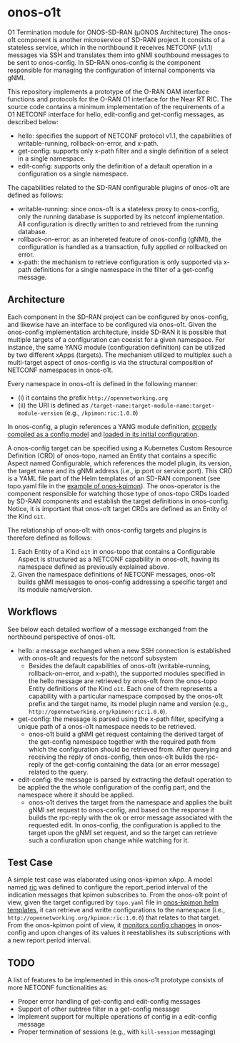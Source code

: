 <!--
SPDX-FileCopyrightText: 2022 2020-present Open Networking Foundation <info@opennetworking.org>

SPDX-License-Identifier: Apache-2.0
-->

# onos-o1t
O1 Termination module for ONOS-SD-RAN (µONOS Architecture)
The onos-o1t component is another microservice of SD-RAN project. It consists of a stateless service, which in the northbound it receives NETCONF (v1.1) messages via SSH and translates them into gNMI southbound messages to be sent to onos-config. In SD-RAN onos-config is the component responsible for managing the configuration of internal components via gNMI.

This repository implements a prototype of the O-RAN OAM interface functions and protocols for the O-RAN O1 interface for the Near RT RIC.
The source code contains a minimum implementation of the requirements of a O1 NETCONF interface for hello, edit-config and get-config messages, as described below:

* hello: specifies the support of NETCONF protocol v1.1, the capabilities of writable-running, rollback-on-error, and x-path.
* get-config: supports only x-path filter and a single definition of a select in a single namespace.
* edit-config: supports only the definition of a default operation in a configuration os a single namespace.

The capabilities related to the SD-RAN configurable plugins of onos-o1t are defined as follows:
* writable-running: since onos-o1t is a stateless proxy to onos-config, only the running database is supported by its netconf implementation. All configuration is directly written to and retrieved from the running database. 
* rollback-on-error: as an inhereted feature of onos-config (gNMI), the configuration is handled as a transaction, fully applied or rollbacked on error.  
* x-path: the mechanism to retrieve configuration is only supported via x-path definitions for a single namespace in the filter of a get-config message.


## Architecture

Each component in the SD-RAN project can be configured by onos-config, and likewise have an interface to be configured via onos-o1t.
Given the onos-config implementation architecture, inside SD-RAN it is possible that multiple targets of a configuration can coexist for a given namespace. For instance, the same YANG module (configuration definition) can be utilized by two different xApps (targets). The mechanism utilized to multiplex such a multi-target aspect of onos-config is via the structural composition of NETCONF namespaces in onos-o1t.

Every namespace in onos-o1t is defined in the following manner:
* (i) it contains the prefix `http://opennetworking.org`
* (ii) the URI is defined as `/target-name:target-module-name:target-module-version` (e.g., `/kpimon:ric:1.0.0`)

In onos-config, a plugin references a YANG module definition, [properly compiled as a config model](https://github.com/onosproject/config-models) and [loaded in its initial configuration](https://github.com/onosproject/sdran-helm-charts/blob/master/sd-ran/values.yaml#L88). 

A onos-config target can be specified using a Kubernetes Custom Resource Definition (CRD) of onos-topo, named an Entity that contains a specific Aspect named Configurable, which references the model plugin, its version, the target name and its gNMI address (i.e., ip:port or service:port). This CRD is a YAML file part of the Helm templates of an SD-RAN component (see topo.yaml file in the [example of onos-kpimon](https://github.com/onosproject/sdran-helm-charts/tree/master/onos-kpimon/templates)). The onos-operator is the component responsible for watching those type of onos-topo CRDs loaded by SD-RAN components and establish the target definitions in onos-config. Notice, it is important that onos-o1t target CRDs are defined as an Entity of the Kind `o1t`.

The relationship of onos-o1t with onos-config targets and plugins is therefore defined as follows: 
1. Each Entity of a Kind `o1t` in onos-topo that contains a Configurable Aspect is structured as a NETCONF capability in onos-o1t, having its namespace defined as previously explained above.  
2. Given the namespace definitions of NETCONF messages, onos-o1t builds gNMI messages to onos-config addressing a specific target and its module name/version.


## Workflows

See below each detailed worflow of a message exchanged from the northbound perspective of onos-o1t.

* hello: a message exchanged when a new SSH connection is established with onos-o1t and requests for the netconf subsystem
    * Besides the default capabilities of onos-o1t (writable-running, rollback-on-error, and x-path), the supported modules specified in the hello message are retrieved by onos-o1t from the onos-topo Entity definitions of the Kind `o1t`. Each one of them represents a capability with a particular namespace composed by the onos-o1t prefix and the target name, its model plugin name and version (e.g., `http://opennetworking.org/kpimon:ric:1.0.0`).
* get-config: the message is parsed using the x-path filter, specifying a unique path of a onos-o1t namespace needs to be retrieved.
    * onos-o1t build a gNMI get request containing the derived target of the get-config namespace together with the required path from which the configuration should be retrieved from. After querying and receiving the reply of onos-config, then onos-o1t builds the rpc-reply of the get-config containing the data (or an error message) related to the query.
* edit-config: the message is parsed by extracting the default operation to be applied the the whole configuration of the config part, and the namespace where it should be applied. 
    * onos-o1t derives the target from the namespace and applies the built gNMI set request to onos-config, and based on the response it builds the rpc-reply with the ok or error message associated with the requested edit. In onos-config, the configuration is applied to the target upon the gNMI set request, and so the target can retrieve such a confiuration upon change while watching for it.

## Test Case

A simple test case was elaborated using onos-kpimon xApp. A model named [ric](https://github.com/onosproject/config-models/tree/master/models/ric-1.x) was defined to configure the report_period interval of the indication messages that kpimon subscribes to. 
From the onos-o1t point of view, given the target configured by `topo.yaml` file in [onos-kpimon helm templates](https://github.com/onosproject/sdran-helm-charts/tree/master/onos-kpimon/templates), it can retrieve and writte configurations to the namespace (i.e., `http://opennetworking.org/kpimon:ric:1.0.0`) that relates to that target. 
From the onos-kpimon point of view, it [monitors config changes](https://github.com/onosproject/onos-kpimon/blob/master/pkg/southbound/e2/subscription/manager.go#L116) in onos-config and upon changes of its values it reestablishes its subscriptions with a new report period interval.


## TODO

A list of features to be implemented in this onos-o1t prototype consists of more NETCONF functionalities as:
* Proper error handling of get-config and edit-config messages
* Support of other subtree filter in a get-config message
* Implement support for multiple operations of config in a edit-config message
* Proper termination of sessions (e.g., with `kill-session` messaging)
